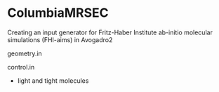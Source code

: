 # ColumbiaMRSEC
Creating an input generator for Fritz-Haber Institute ab-initio molecular simulations (FHI-aims) in Avogadro2

geometry.in


control.in
- light and tight molecules
